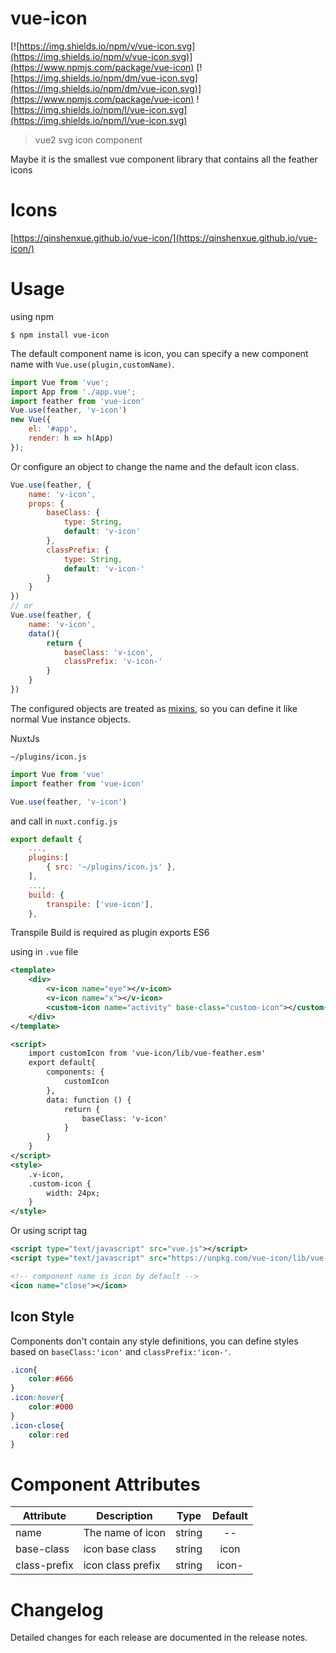# vue-icon
[![https://img.shields.io/npm/v/vue-icon.svg](https://img.shields.io/npm/v/vue-icon.svg)](https://www.npmjs.com/package/vue-icon)
[![https://img.shields.io/npm/dm/vue-icon.svg](https://img.shields.io/npm/dm/vue-icon.svg)](https://www.npmjs.com/package/vue-icon)
![https://img.shields.io/npm/l/vue-icon.svg](https://img.shields.io/npm/l/vue-icon.svg)

> vue2 svg icon component

Maybe it is the smallest vue component library that contains all the feather icons

# Icons
[https://qinshenxue.github.io/vue-icon/](https://qinshenxue.github.io/vue-icon/)

# Usage
using npm
``` shell
$ npm install vue-icon
```
The default component name is icon, you can specify a new component name with `Vue.use(plugin,customName)`.
```js
import Vue from 'vue';
import App from './app.vue';
import feather from 'vue-icon'
Vue.use(feather, 'v-icon')
new Vue({
    el: '#app',
    render: h => h(App)
});
```
Or configure an object to change the name and the default icon class.
```js
Vue.use(feather, {
    name: 'v-icon',
    props: {
        baseClass: {
            type: String,
            default: 'v-icon'
        },
        classPrefix: {
            type: String,
            default: 'v-icon-'
        }
    }
})
// or
Vue.use(feather, {
    name: 'v-icon',
    data(){
        return {
            baseClass: 'v-icon',
            classPrefix: 'v-icon-'
        }
    }
})
```
The configured objects are treated as [mixins](https://vuejs.org/v2/api/index.html#mixins), so you can define it like normal Vue instance objects.

NuxtJs

`~/plugins/icon.js`
```js
import Vue from 'vue'
import feather from 'vue-icon'

Vue.use(feather, 'v-icon')
```

and call in `nuxt.config.js`

```js
export default {
    ...,
    plugins:[
        { src: '~/plugins/icon.js' },
    ],
    ...,
    build: {
        transpile: ['vue-icon'],
    },
```
Transpile Build is required as plugin exports ES6 


using in `.vue` file
``` xml
<template>
    <div>
        <v-icon name="eye"></v-icon>
        <v-icon name="x"></v-icon>
        <custom-icon name="activity" base-class="custom-icon"></custom-icon>
    </div>
</template>

<script>
    import customIcon from 'vue-icon/lib/vue-feather.esm'
    export default{
        components: {
            customIcon
        },
        data: function () {
            return {
                baseClass: 'v-icon'
            }
        }
    }
</script>
<style>
    .v-icon,
    .custom-icon {
        width: 24px;
    }
</style>
```

Or using script tag
``` xml
<script type="text/javascript" src="vue.js"></script>
<script type="text/javascript" src="https://unpkg.com/vue-icon/lib/vue-feather.min.js"></script>

<!-- component name is icon by default -->
<icon name="close"></icon>
```

## Icon Style
Components don't contain any style definitions, you can define styles based on `baseClass:'icon'` and `classPrefix:'icon-'`.
``` css
.icon{
    color:#666
}
.icon:hover{
    color:#000
}
.icon-close{
	color:red
}
```

# Component Attributes

| Attribute      | Description  | Type           | Default |
| ------------- | ------------- |:-------------:| :-------------:|
| name      | The name of icon | string | -- |
| base-class      | icon base class | string | icon |
| class-prefix      | icon class prefix | string | icon- |

# Changelog
Detailed changes for each release are documented in the release notes.
